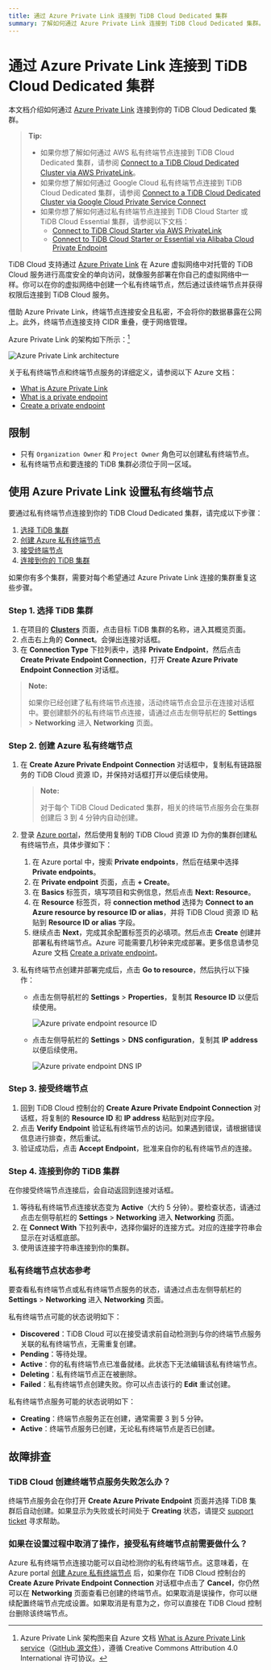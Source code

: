 ```yaml
---
title: 通过 Azure Private Link 连接到 TiDB Cloud Dedicated 集群
summary: 了解如何通过 Azure Private Link 连接到 TiDB Cloud Dedicated 集群。
---
```


# 通过 Azure Private Link 连接到 TiDB Cloud Dedicated 集群

本文档介绍如何通过 [Azure Private Link](https://learn.microsoft.com/en-us/azure/private-link/private-link-overview) 连接到你的 TiDB Cloud Dedicated 集群。

> **Tip:**
>
> - 如果你想了解如何通过 AWS 私有终端节点连接到 TiDB Cloud Dedicated 集群，请参阅 [Connect to a TiDB Cloud Dedicated Cluster via AWS PrivateLink](/tidb-cloud/set-up-private-endpoint-connections.md)。
> - 如果你想了解如何通过 Google Cloud 私有终端节点连接到 TiDB Cloud Dedicated 集群，请参阅 [Connect to a TiDB Cloud Dedicated Cluster via Google Cloud Private Service Connect](/tidb-cloud/set-up-private-endpoint-connections-on-google-cloud.md)
> - 如果你想了解如何通过私有终端节点连接到 TiDB Cloud Starter 或 TiDB Cloud Essential 集群，请参阅以下文档：
>     - [Connect to TiDB Cloud Starter via AWS PrivateLink](/tidb-cloud/set-up-private-endpoint-connections-serverless.md)
>     - [Connect to TiDB Cloud Starter or Essential via Alibaba Cloud Private Endpoint](/tidb-cloud/set-up-private-endpoint-connections-on-alibaba-cloud.md)

TiDB Cloud 支持通过 [Azure Private Link](https://learn.microsoft.com/en-us/azure/private-link/private-link-overview) 在 Azure 虚拟网络中对托管的 TiDB Cloud 服务进行高度安全的单向访问，就像服务部署在你自己的虚拟网络中一样。你可以在你的虚拟网络中创建一个私有终端节点，然后通过该终端节点并获得权限后连接到 TiDB Cloud 服务。

借助 Azure Private Link，终端节点连接安全且私密，不会将你的数据暴露在公网上。此外，终端节点连接支持 CIDR 重叠，便于网络管理。

Azure Private Link 的架构如下所示：[^1]

![Azure Private Link architecture](/media/tidb-cloud/azure-private-endpoint-arch.png)

关于私有终端节点和终端节点服务的详细定义，请参阅以下 Azure 文档：

- [What is Azure Private Link](https://learn.microsoft.com/en-us/azure/private-link/private-link-overview)
- [What is a private endpoint](https://learn.microsoft.com/en-us/azure/private-link/private-endpoint-overview)
- [Create a private endpoint](https://learn.microsoft.com/en-us/azure/private-link/create-private-endpoint-portal?tabs=dynamic-ip)

## 限制

- 只有 `Organization Owner` 和 `Project Owner` 角色可以创建私有终端节点。
- 私有终端节点和要连接的 TiDB 集群必须位于同一区域。

## 使用 Azure Private Link 设置私有终端节点

要通过私有终端节点连接到你的 TiDB Cloud Dedicated 集群，请完成以下步骤：

1. [选择 TiDB 集群](#step-1-select-a-tidb-cluster)
2. [创建 Azure 私有终端节点](#step-2-create-an-azure-private-endpoint)
3. [接受终端节点](#step-3-accept-the-endpoint)
4. [连接到你的 TiDB 集群](#step-4-connect-to-your-tidb-cluster)

如果你有多个集群，需要对每个希望通过 Azure Private Link 连接的集群重复这些步骤。

### Step 1. 选择 TiDB 集群

1. 在项目的 [**Clusters**](https://tidbcloud.com/project/clusters) 页面，点击目标 TiDB 集群的名称，进入其概览页面。
2. 点击右上角的 **Connect**。会弹出连接对话框。
3. 在 **Connection Type** 下拉列表中，选择 **Private Endpoint**，然后点击 **Create Private Endpoint Connection**，打开 **Create Azure Private Endpoint Connection** 对话框。

> **Note:**
>
> 如果你已经创建了私有终端节点连接，活动终端节点会显示在连接对话框中。要创建额外的私有终端节点连接，请通过点击左侧导航栏的 **Settings** > **Networking** 进入 **Networking** 页面。

### Step 2. 创建 Azure 私有终端节点

1. 在 **Create Azure Private Endpoint Connection** 对话框中，复制私有链路服务的 TiDB Cloud 资源 ID，并保持对话框打开以便后续使用。

    > **Note:**
    >
    > 对于每个 TiDB Cloud Dedicated 集群，相关的终端节点服务会在集群创建后 3 到 4 分钟内自动创建。

2. 登录 [Azure portal](https://portal.azure.com/)，然后使用复制的 TiDB Cloud 资源 ID 为你的集群创建私有终端节点，具体步骤如下：

    1. 在 Azure portal 中，搜索 **Private endpoints**，然后在结果中选择 **Private endpoints**。
    2. 在 **Private endpoint** 页面，点击 **+ Create**。
    3. 在 **Basics** 标签页，填写项目和实例信息，然后点击 **Next: Resource**。
    4. 在 **Resource** 标签页，将 **connection method** 选择为 **Connect to an Azure resource by resource ID or alias**，并将 TiDB Cloud 资源 ID 粘贴到 **Resource ID or alias** 字段。
    5. 继续点击 **Next**，完成其余配置标签页的必填项。然后点击 **Create** 创建并部署私有终端节点。Azure 可能需要几秒钟来完成部署。更多信息请参见 Azure 文档 [Create a private endpoint](https://learn.microsoft.com/en-us/azure/private-link/create-private-endpoint-portal?tabs=dynamic-ip#create-a-private-endpoint)。

3. 私有终端节点创建并部署完成后，点击 **Go to resource**，然后执行以下操作：

     - 点击左侧导航栏的 **Settings** > **Properties**，复制其 **Resource ID** 以便后续使用。

         ![Azure private endpoint resource ID](/media/tidb-cloud/azure-private-endpoint-resource-id.png)

     - 点击左侧导航栏的 **Settings** > **DNS configuration**，复制其 **IP address** 以便后续使用。

         ![Azure private endpoint DNS IP](/media/tidb-cloud/azure-private-endpoint-dns-ip.png)

### Step 3. 接受终端节点

1. 回到 TiDB Cloud 控制台的 **Create Azure Private Endpoint Connection** 对话框，将复制的 **Resource ID** 和 **IP address** 粘贴到对应字段。
2. 点击 **Verify Endpoint** 验证私有终端节点的访问。如果遇到错误，请根据错误信息进行排查，然后重试。
3. 验证成功后，点击 **Accept Endpoint**，批准来自你的私有终端节点的连接。

### Step 4. 连接到你的 TiDB 集群

在你接受终端节点连接后，会自动返回到连接对话框。

1. 等待私有终端节点连接状态变为 **Active**（大约 5 分钟）。要检查状态，请通过点击左侧导航栏的 **Settings** > **Networking** 进入 **Networking** 页面。
2. 在 **Connect With** 下拉列表中，选择你偏好的连接方式。对应的连接字符串会显示在对话框底部。
3. 使用该连接字符串连接到你的集群。

### 私有终端节点状态参考

要查看私有终端节点或私有终端节点服务的状态，请通过点击左侧导航栏的 **Settings** > **Networking** 进入 **Networking** 页面。

私有终端节点可能的状态说明如下：

- **Discovered**：TiDB Cloud 可以在接受请求前自动检测到与你的终端节点服务关联的私有终端节点，无需重复创建。
- **Pending**：等待处理。
- **Active**：你的私有终端节点已准备就绪。此状态下无法编辑该私有终端节点。
- **Deleting**：私有终端节点正在被删除。
- **Failed**：私有终端节点创建失败。你可以点击该行的 **Edit** 重试创建。

私有终端节点服务可能的状态说明如下：

- **Creating**：终端节点服务正在创建，通常需要 3 到 5 分钟。
- **Active**：终端节点服务已创建，无论私有终端节点是否已创建。

## 故障排查

### TiDB Cloud 创建终端节点服务失败怎么办？

终端节点服务会在你打开 **Create Azure Private Endpoint** 页面并选择 TiDB 集群后自动创建。如果显示为失败或长时间处于 **Creating** 状态，请提交 [support ticket](/tidb-cloud/tidb-cloud-support.md) 寻求帮助。

### 如果在设置过程中取消了操作，接受私有终端节点前需要做什么？

Azure 私有终端节点连接功能可以自动检测你的私有终端节点。这意味着，在 Azure portal [创建 Azure 私有终端节点](#step-2-create-an-azure-private-endpoint) 后，如果你在 TiDB Cloud 控制台的 **Create Azure Private Endpoint Connection** 对话框中点击了 **Cancel**，你仍然可以在 **Networking** 页面查看已创建的终端节点。如果取消是误操作，你可以继续配置终端节点完成设置。如果取消是有意为之，你可以直接在 TiDB Cloud 控制台删除该终端节点。

[^1]: Azure Private Link 架构图来自 Azure 文档 [What is Azure Private Link service](https://learn.microsoft.com/en-us/azure/private-link/private-link-service-overview)（[GitHub 源文件](https://github.com/MicrosoftDocs/azure-docs/blob/main/articles/private-link/private-link-service-overview.md)），遵循 Creative Commons Attribution 4.0 International 许可协议。